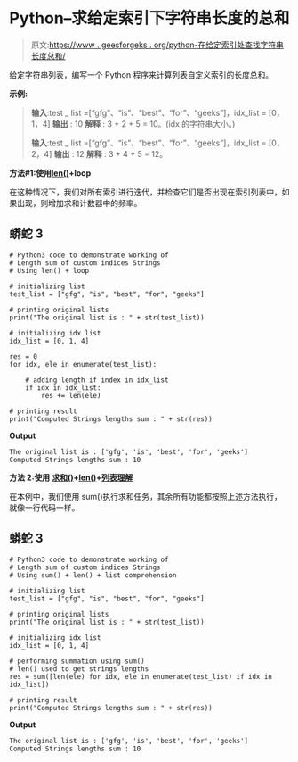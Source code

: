# Python–求给定索引下字符串长度的总和

> 原文:[https://www . geesforgeks . org/python-在给定索引处查找字符串长度总和/](https://www.geeksforgeeks.org/python-find-the-sum-of-length-of-strings-at-given-indices/)

给定字符串列表，编写一个 Python 程序来计算列表自定义索引的长度总和。

**示例:**

> **输入**:test _ list =[“gfg”、“is”、“best”、“for”、“geeks”]，idx_list = [0，1，4]
> **输出** : 10
> **解释** : 3 + 2 + 5 = 10。(idx 的字符串大小。)
> 
> **输入**:test _ list =[“gfg”、“is”、“best”、“for”、“geeks”]，idx_list = [0，2，4]
> **输出** : 12
> **解释** : 3 + 4 + 5 = 12。

**方法#1:使用**[**len()**](https://www.geeksforgeeks.org/python-string-length-len/)**+loop**

在这种情况下，我们对所有索引进行迭代，并检查它们是否出现在索引列表中，如果出现，则增加求和计数器中的频率。

## 蟒蛇 3

```
# Python3 code to demonstrate working of
# Length sum of custom indices Strings
# Using len() + loop

# initializing list
test_list = ["gfg", "is", "best", "for", "geeks"]

# printing original lists
print("The original list is : " + str(test_list))

# initializing idx list
idx_list = [0, 1, 4]

res = 0
for idx, ele in enumerate(test_list):

    # adding length if index in idx_list
    if idx in idx_list:
        res += len(ele)

# printing result
print("Computed Strings lengths sum : " + str(res))
```

**Output**

```
The original list is : ['gfg', 'is', 'best', 'for', 'geeks']
Computed Strings lengths sum : 10
```

**方法 2:使用** [**求和()**](https://www.geeksforgeeks.org/sum-function-python/)**+**[**len()**](https://www.geeksforgeeks.org/python-string-length-len/)**+**[**列表理解**](https://www.geeksforgeeks.org/python-list-comprehension/)

在本例中，我们使用 sum()执行求和任务，其余所有功能都按照上述方法执行，就像一行代码一样。

## 蟒蛇 3

```
# Python3 code to demonstrate working of
# Length sum of custom indices Strings
# Using sum() + len() + list comprehension

# initializing list
test_list = ["gfg", "is", "best", "for", "geeks"]

# printing original lists
print("The original list is : " + str(test_list))

# initializing idx list
idx_list = [0, 1, 4]

# performing summation using sum()
# len() used to get strings lengths
res = sum([len(ele) for idx, ele in enumerate(test_list) if idx in idx_list])

# printing result
print("Computed Strings lengths sum : " + str(res))
```

**Output**

```
The original list is : ['gfg', 'is', 'best', 'for', 'geeks']
Computed Strings lengths sum : 10
```